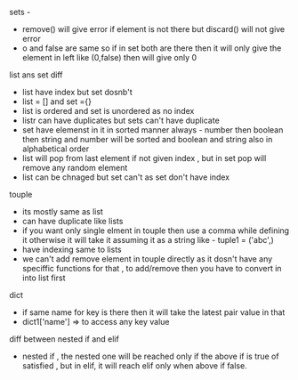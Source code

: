 
sets -
- remove() will give error if element is not there but discard() will not give error
- o and false are same so if in set both are there then it will only give the element in left like (0,false) then will give only 0

list ans set diff
- list have index but set dosnb't
- list = []  and set ={}
- list is ordered and set is unordered as no index
- listr can have duplicates but sets can't have duplicate
- set have elemenst in it in sorted manner always - number then boolean then string and number will be sorted and boolean and string also in alphabetical order
- list will pop from last element if not given index , but in set pop will remove any random element
- list can be chnaged but set can't as set don't have index


touple
- its mostly same as list
- can have duplicate like lists
- if you want only single elment in touple then use a comma while defining it otherwise it will take it assuming it as a string like - tuple1 = ('abc',)
- have indexing same to lists
- we can't add remove element in touple directly as it dosn't have any speciffic functions for that , to add/remove then you have to convert in into list first

dict
- if same name for key is there then it will take the latest pair value in that
- dict1['name'] => to access any key value

diff between nested if and elif
- nested if , the nested one will be reached only if the above if is true of satisfied , but in elif, it will reach elif only when above if false.








